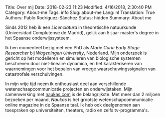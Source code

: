 Title: Over mij
Date: 2018-02-23 11:23
Modified: 4/16/2018, 2:30:40 PM
Category: About-me
Tags: info
Slug: about-me
Lang: nl
Translation: True
Authors: Pablo Rodríguez-Sánchez
Status: hidden
Summary: About me

Sinds 2012 heb ik een _Licenciatura_ in theoretische natuurkunde  (Universidad Complutense de Madrid), gelijk aan 5-jaar master's degree in het Spaanse onderwijssysteem.


Ik ben momenteel bezig met een PhD als _Marie Curie Early Stage Researcher_ bij _Wageningen University_, Nederland. Mijn onderzoek is gericht op het modelleren en simuleren van biologische systemen beschreven door niet-lineaire dynamica, en het karakteriseren van waarnemingen voor het bepalen van vroege waarschuwingssignalen van catastrofale verschuivingen.

In mijn vrije tijd neem ik enthousiast deel aan verschillende wetenschaapcommunicatie projecten en onderwijstaken. Mijn samenwerking met [naukas.com](http://fuga.naukas.com) is de belangrijkste. Met meer dan 2 miljoen bezoeken per maand, _Naukas_ is het grootste wetenschapcommunicatie online magazine in de Spaanse taal. Ik heb ook deelgenomen aan toespraken op universiteiten, theaters, radio en zelfs tv-programma's.
